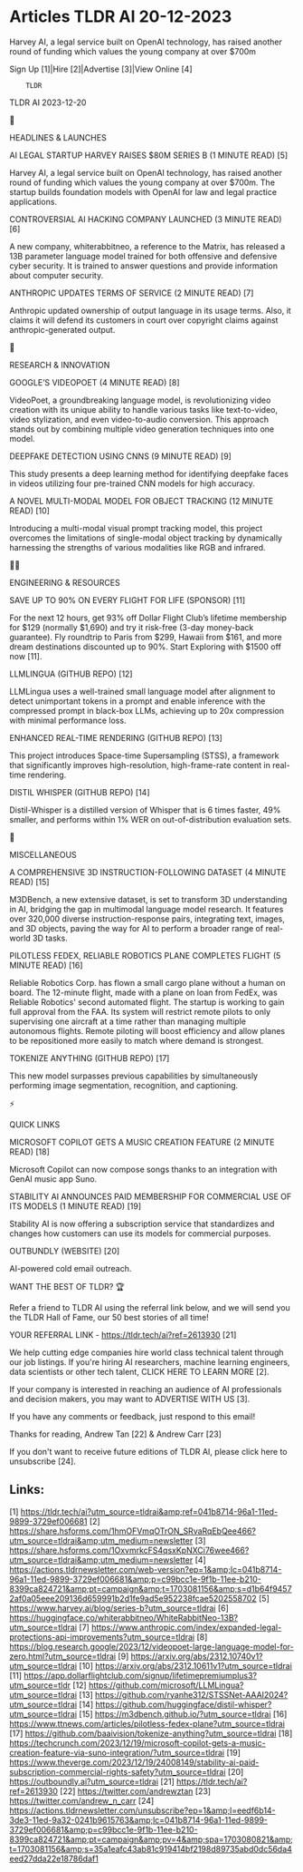# Articles TLDR AI 20-12-2023

Harvey AI, a legal service built on OpenAI technology, has raised
another round of funding which values the young company at over
$700m  

Sign Up [1]|Hire [2]|Advertise [3]|View Online [4] 

		TLDR 

TLDR AI 2023-12-20

🚀 

HEADLINES & LAUNCHES

 AI LEGAL STARTUP HARVEY RAISES $80M SERIES B (1 MINUTE READ) [5] 

 Harvey AI, a legal service built on OpenAI technology, has raised
another round of funding which values the young company at over $700m.
The startup builds foundation models with OpenAI for law and legal
practice applications. 

 CONTROVERSIAL AI HACKING COMPANY LAUNCHED (3 MINUTE READ) [6] 

 A new company, whiterabbitneo, a reference to the Matrix, has
released a 13B parameter language model trained for both offensive and
defensive cyber security. It is trained to answer questions and
provide information about computer security. 

 ANTHROPIC UPDATES TERMS OF SERVICE (2 MINUTE READ) [7] 

 Anthropic updated ownership of output language in its usage terms.
Also, it claims it will defend its customers in court over copyright
claims against anthropic-generated output. 

🧠 

RESEARCH & INNOVATION

 GOOGLE’S VIDEOPOET (4 MINUTE READ) [8] 

 VideoPoet, a groundbreaking language model, is revolutionizing video
creation with its unique ability to handle various tasks like
text-to-video, video stylization, and even video-to-audio conversion.
This approach stands out by combining multiple video generation
techniques into one model. 

 DEEPFAKE DETECTION USING CNNS (9 MINUTE READ) [9] 

 This study presents a deep learning method for identifying deepfake
faces in videos utilizing four pre-trained CNN models for high
accuracy. 

 A NOVEL MULTI-MODAL MODEL FOR OBJECT TRACKING (12 MINUTE READ) [10] 

 Introducing a multi-modal visual prompt tracking model, this project
overcomes the limitations of single-modal object tracking by
dynamically harnessing the strengths of various modalities like RGB
and infrared. 

🧑‍💻 

ENGINEERING & RESOURCES

 SAVE UP TO 90% ON EVERY FLIGHT FOR LIFE (SPONSOR) [11] 

 For the next 12 hours, get 93% off Dollar Flight Club’s lifetime
membership for $129 (normally $1,690) and try it risk-free (3-day
money-back guarantee). Fly roundtrip to Paris from $299, Hawaii from
$161, and more dream destinations discounted up to 90%. Start
Exploring with $1500 off now [11]. 

 LLMLINGUA (GITHUB REPO) [12] 

 LLMLingua uses a well-trained small language model after alignment to
detect unimportant tokens in a prompt and enable inference with the
compressed prompt in black-box LLMs, achieving up to 20x compression
with minimal performance loss. 

 ENHANCED REAL-TIME RENDERING (GITHUB REPO) [13] 

 This project introduces Space-time Supersampling (STSS), a framework
that significantly improves high-resolution, high-frame-rate content
in real-time rendering. 

 DISTIL WHISPER (GITHUB REPO) [14] 

 Distil-Whisper is a distilled version of Whisper that is 6 times
faster, 49% smaller, and performs within 1% WER on out-of-distribution
evaluation sets. 

🎁 

MISCELLANEOUS

 A COMPREHENSIVE 3D INSTRUCTION-FOLLOWING DATASET (4 MINUTE READ) [15]


 M3DBench, a new extensive dataset, is set to transform 3D
understanding in AI, bridging the gap in multimodal language model
research. It features over 320,000 diverse instruction-response pairs,
integrating text, images, and 3D objects, paving the way for AI to
perform a broader range of real-world 3D tasks. 

 PILOTLESS FEDEX, RELIABLE ROBOTICS PLANE COMPLETES FLIGHT (5 MINUTE
READ) [16] 

 Reliable Robotics Corp. has flown a small cargo plane without a human
on board. The 12-minute flight, made with a plane on loan from FedEx,
was Reliable Robotics' second automated flight. The startup is working
to gain full approval from the FAA. Its system will restrict remote
pilots to only supervising one aircraft at a time rather than managing
multiple autonomous flights. Remote piloting will boost efficiency and
allow planes to be repositioned more easily to match where demand is
strongest. 

 TOKENIZE ANYTHING (GITHUB REPO) [17] 

 This new model surpasses previous capabilities by simultaneously
performing image segmentation, recognition, and captioning. 

⚡ 

QUICK LINKS

 MICROSOFT COPILOT GETS A MUSIC CREATION FEATURE (2 MINUTE READ) [18] 

 Microsoft Copilot can now compose songs thanks to an integration with
GenAI music app Suno. 

 STABILITY AI ANNOUNCES PAID MEMBERSHIP FOR COMMERCIAL USE OF ITS
MODELS (1 MINUTE READ) [19] 

 Stability AI is now offering a subscription service that standardizes
and changes how customers can use its models for commercial purposes. 

 OUTBUNDLY (WEBSITE) [20] 

 AI-powered cold email outreach. 

WANT THE BEST OF TLDR? 🏆

Refer a friend to TLDR AI using the referral link below, and we will
send you the TLDR Hall of Fame, our 50 best stories of all time!

YOUR REFERRAL LINK - https://tldr.tech/ai?ref=2613930 [21]

 We help cutting edge companies hire world class technical talent
through our job listings. If you're hiring AI researchers, machine
learning engineers, data scientists or other tech talent, CLICK HERE
TO LEARN MORE [2]. 

If your company is interested in reaching an audience of AI
professionals and decision makers, you may want to ADVERTISE WITH US
[3]. 

If you have any comments or feedback, just respond to this email! 

Thanks for reading, 
Andrew Tan [22] & Andrew Carr [23] 

If you don't want to receive future editions of TLDR AI, please click
here to unsubscribe [24]. 

 

Links:
------
[1] https://tldr.tech/ai?utm_source=tldrai&amp;ref=041b8714-96a1-11ed-9899-3729ef006681
[2] https://share.hsforms.com/1hmOFVmqOTrON_SRvaRqEbQee466?utm_source=tldrai&amp;utm_medium=newsletter
[3] https://share.hsforms.com/1OxvmrkcFS4qsxKpNXCi76wee466?utm_source=tldrai&amp;utm_medium=newsletter
[4] https://actions.tldrnewsletter.com/web-version?ep=1&amp;lc=041b8714-96a1-11ed-9899-3729ef006681&amp;p=c99bcc1e-9f1b-11ee-b210-8399ca824721&amp;pt=campaign&amp;t=1703081156&amp;s=d1b64f94572af0a05eee209136d659991b2d1fe9ad5e952238fcae5202558702
[5] https://www.harvey.ai/blog/series-b?utm_source=tldrai
[6] https://huggingface.co/whiterabbitneo/WhiteRabbitNeo-13B?utm_source=tldrai
[7] https://www.anthropic.com/index/expanded-legal-protections-api-improvements?utm_source=tldrai
[8] https://blog.research.google/2023/12/videopoet-large-language-model-for-zero.html?utm_source=tldrai
[9] https://arxiv.org/abs/2312.10740v1?utm_source=tldrai
[10] https://arxiv.org/abs/2312.10611v1?utm_source=tldrai
[11] https://app.dollarflightclub.com/signup/lifetimepremiumplus3?utm_source=tldr
[12] https://github.com/microsoft/LLMLingua?utm_source=tldrai
[13] https://github.com/ryanhe312/STSSNet-AAAI2024?utm_source=tldrai
[14] https://github.com/huggingface/distil-whisper?utm_source=tldrai
[15] https://m3dbench.github.io/?utm_source=tldrai
[16] https://www.ttnews.com/articles/pilotless-fedex-plane?utm_source=tldrai
[17] https://github.com/baaivision/tokenize-anything?utm_source=tldrai
[18] https://techcrunch.com/2023/12/19/microsoft-copilot-gets-a-music-creation-feature-via-suno-integration/?utm_source=tldrai
[19] https://www.theverge.com/2023/12/19/24008149/stability-ai-paid-subscription-commercial-rights-safety?utm_source=tldrai
[20] https://outboundly.ai?utm_source=tldrai
[21] https://tldr.tech/ai?ref=2613930
[22] https://twitter.com/andrewztan
[23] https://twitter.com/andrew_n_carr
[24] https://actions.tldrnewsletter.com/unsubscribe?ep=1&amp;l=eedf6b14-3de3-11ed-9a32-0241b9615763&amp;lc=041b8714-96a1-11ed-9899-3729ef006681&amp;p=c99bcc1e-9f1b-11ee-b210-8399ca824721&amp;pt=campaign&amp;pv=4&amp;spa=1703080821&amp;t=1703081156&amp;s=35a1eafc43ab81c919414bf2198d89735abd0dc56da4eed27dda22e18786daf1